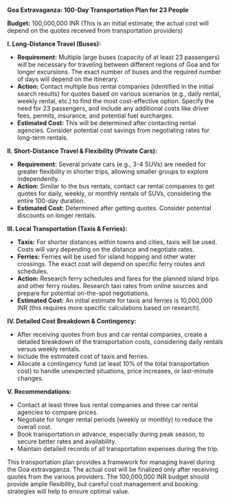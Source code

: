**Goa Extravaganza: 100-Day Transportation Plan for 23 People**

**Budget:** 100,000,000 INR (This is an initial estimate; the actual cost will depend on the quotes received from transportation providers)

**I. Long-Distance Travel (Buses):**

*   **Requirement:**  Multiple large buses (capacity of at least 23 passengers) will be necessary for traveling between different regions of Goa and for longer excursions.  The exact number of buses and the required number of days will depend on the itinerary.
*   **Action:** Contact multiple bus rental companies (identified in the initial search results) for quotes based on various scenarios (e.g., daily rental, weekly rental, etc.) to find the most cost-effective option. Specify the need for 23 passengers, and include any additional costs like driver fees, permits, insurance, and potential fuel surcharges.
*   **Estimated Cost:**  This will be determined after contacting rental agencies. Consider potential cost savings from negotiating rates for long-term rentals.

**II. Short-Distance Travel & Flexibility (Private Cars):**

*   **Requirement:**  Several private cars (e.g., 3-4 SUVs) are needed for greater flexibility in shorter trips, allowing smaller groups to explore independently.
*   **Action:** Similar to the bus rentals, contact car rental companies to get quotes for daily, weekly, or monthly rentals of SUVs, considering the entire 100-day duration.
*   **Estimated Cost:** Determined after getting quotes. Consider potential discounts on longer rentals.

**III. Local Transportation (Taxis & Ferries):**

*   **Taxis:** For shorter distances within towns and cities, taxis will be used.  Costs will vary depending on the distance and negotiate rates.
*   **Ferries:** Ferries will be used for island hopping and other water crossings.  The exact cost will depend on specific ferry routes and schedules.
*   **Action:** Research ferry schedules and fares for the planned island trips and other ferry routes. Research taxi rates from online sources and prepare for potential on-the-spot negotiations.
*   **Estimated Cost:**  An initial estimate for taxis and ferries is 10,000,000 INR (this requires more specific calculations based on research).

**IV. Detailed Cost Breakdown & Contingency:**

*   After receiving quotes from bus and car rental companies, create a detailed breakdown of the transportation costs, considering daily rentals versus weekly rentals.  
*   Include the estimated cost of taxis and ferries.
*   Allocate a contingency fund (at least 10% of the total transportation cost) to handle unexpected situations, price increases, or last-minute changes.


**V. Recommendations:**

*   Contact at least three bus rental companies and three car rental agencies to compare prices.
*   Negotiate for longer rental periods (weekly or monthly) to reduce the overall cost.
*   Book transportation in advance, especially during peak season, to secure better rates and availability.
*   Maintain detailed records of all transportation expenses during the trip.


This transportation plan provides a framework for managing travel during the Goa extravaganza.  The actual cost will be finalized only after receiving quotes from the various providers. The 100,000,000 INR budget should provide ample flexibility, but careful cost management and booking strategies will help to ensure optimal value.